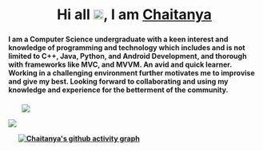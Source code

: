 
<h1 align="center">Hi all <img src="https://raw.githubusercontent.com/nixin72/nixin72/master/wave.gif" 
         alt="Waving hand animated gif"
         height="20"
         width="20" />, I am <a href="https://cs-cse.github.io/portfolio/">Chaitanya</a>
  </h1>
<h5 align="center">
         
<h4 align="left">
I am a Computer Science undergraduate with a keen interest and knowledge of programming and technology which includes and is not limited to C++, Java, Python, and Android Development, and thorough with frameworks like MVC, and MVVM. An avid and quick learner. Working in a challenging environment further motivates me to improvise and give my best. Looking forward to collaborating and using my knowledge and experience for the betterment of the community.
        
<h4 align="left">
         
 &nbsp;   &nbsp;   &nbsp;   &nbsp;
<img align="center" src="https://github-readme-stats.vercel.app/api/top-langs/?username=cs-cse&layout=compact&theme=nightowl" />
  &nbsp;   &nbsp;   &nbsp;   &nbsp; 


  <img align="center" src="https://github-readme-stats.vercel.app/api?username=cs-cse&show_icons=true&theme=nightowl" />


&nbsp;   &nbsp;   &nbsp; 
[![Chaitanya's github activity graph](https://activity-graph.herokuapp.com/graph?username=cs-cse&theme=react-dark)](https://github.com/cs-cse/github-readme-activity-graph)
  
<!-- <p align="left"> <img src="https://komarev.com/ghpvc/?username=cs-cse&label=Profile%20views&color=0e75b6&style=flat" alt="cs-cse" /> </p> -->
  

       
